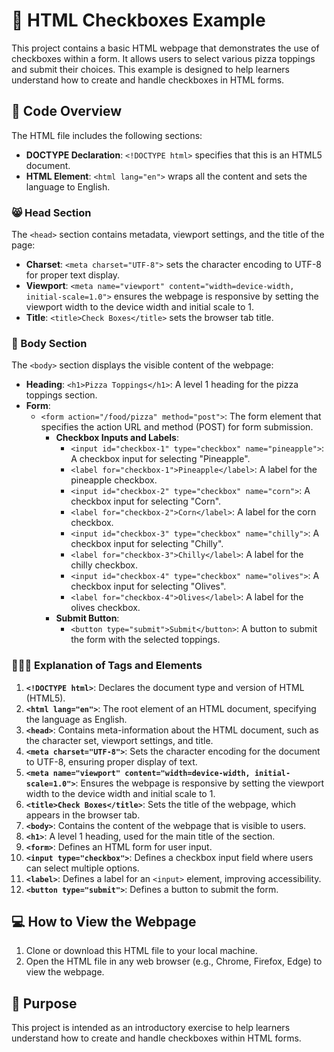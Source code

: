 # 📝 HTML Checkboxes Example

This project contains a basic HTML webpage that demonstrates the use of checkboxes within a form. It allows users to select various pizza toppings and submit their choices. This example is designed to help learners understand how to create and handle checkboxes in HTML forms.

## 📜 Code Overview
The HTML file includes the following sections:

- **DOCTYPE Declaration**: `<!DOCTYPE html>` specifies that this is an HTML5 document.
- **HTML Element**: `<html lang="en">` wraps all the content and sets the language to English.

### 😸 Head Section
The `<head>` section contains metadata, viewport settings, and the title of the page:

- **Charset**: `<meta charset="UTF-8">` sets the character encoding to UTF-8 for proper text display.
- **Viewport**: `<meta name="viewport" content="width=device-width, initial-scale=1.0">` ensures the webpage is responsive by setting the viewport width to the device width and initial scale to 1.
- **Title**: `<title>Check Boxes</title>` sets the browser tab title.

### 💪 Body Section
The `<body>` section displays the visible content of the webpage:

- **Heading**: `<h1>Pizza Toppings</h1>`: A level 1 heading for the pizza toppings section.
- **Form**:
  - `<form action="/food/pizza" method="post">`: The form element that specifies the action URL and method (POST) for form submission.
    - **Checkbox Inputs and Labels**:
      - `<input id="checkbox-1" type="checkbox" name="pineapple">`: A checkbox input for selecting "Pineapple".
      - `<label for="checkbox-1">Pineapple</label>`: A label for the pineapple checkbox.
      - `<input id="checkbox-2" type="checkbox" name="corn">`: A checkbox input for selecting "Corn".
      - `<label for="checkbox-2">Corn</label>`: A label for the corn checkbox.
      - `<input id="checkbox-3" type="checkbox" name="chilly">`: A checkbox input for selecting "Chilly".
      - `<label for="checkbox-3">Chilly</label>`: A label for the chilly checkbox.
      - `<input id="checkbox-4" type="checkbox" name="olives">`: A checkbox input for selecting "Olives".
      - `<label for="checkbox-4">Olives</label>`: A label for the olives checkbox.
    - **Submit Button**:
      - `<button type="submit">Submit</button>`: A button to submit the form with the selected toppings.

### 👨🏽‍🏫 Explanation of Tags and Elements
1. **`<!DOCTYPE html>`**: Declares the document type and version of HTML (HTML5).
2. **`<html lang="en">`**: The root element of an HTML document, specifying the language as English.
3. **`<head>`**: Contains meta-information about the HTML document, such as the character set, viewport settings, and title.
4. **`<meta charset="UTF-8">`**: Sets the character encoding for the document to UTF-8, ensuring proper display of text.
5. **`<meta name="viewport" content="width=device-width, initial-scale=1.0">`**: Ensures the webpage is responsive by setting the viewport width to the device width and initial scale to 1.
6. **`<title>Check Boxes</title>`**: Sets the title of the webpage, which appears in the browser tab.
7. **`<body>`**: Contains the content of the webpage that is visible to users.
8. **`<h1>`**: A level 1 heading, used for the main title of the section.
9. **`<form>`**: Defines an HTML form for user input.
10. **`<input type="checkbox">`**: Defines a checkbox input field where users can select multiple options.
11. **`<label>`**: Defines a label for an `<input>` element, improving accessibility.
12. **`<button type="submit">`**: Defines a button to submit the form.

## 💻 How to View the Webpage
1. Clone or download this HTML file to your local machine.
2. Open the HTML file in any web browser (e.g., Chrome, Firefox, Edge) to view the webpage.

## 🔮 Purpose
This project is intended as an introductory exercise to help learners understand how to create and handle checkboxes within HTML forms.
